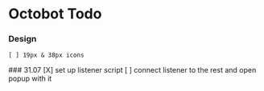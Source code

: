 # Octobot Todo

### Design

    [ ] 19px & 38px icons


### 31.07
    [X] set up listener script
    [ ] connect listener to the rest and open popup with it
